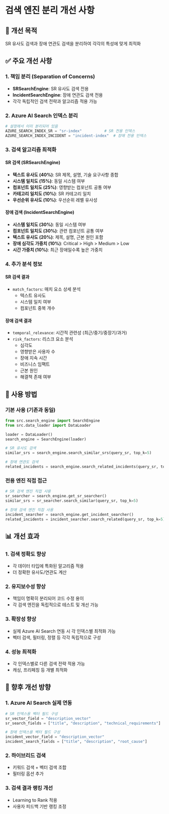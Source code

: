 # 검색 엔진 분리 개선 사항

## 🎯 개선 목적

SR 유사도 검색과 장애 연관도 검색을 분리하여 각각의 특성에 맞게 최적화

## ✅ 주요 개선 사항

### 1. **책임 분리 (Separation of Concerns)**
- **SRSearchEngine**: SR 유사도 검색 전용
- **IncidentSearchEngine**: 장애 연관도 검색 전용
- 각각 독립적인 검색 전략과 알고리즘 적용 가능

### 2. **Azure AI Search 인덱스 분리**
```python
# 설정에서 이미 분리되어 있음
AZURE_SEARCH_INDEX_SR = "sr-index"          # SR 전용 인덱스
AZURE_SEARCH_INDEX_INCIDENT = "incident-index"  # 장애 전용 인덱스
```

### 3. **검색 알고리즘 최적화**

#### **SR 검색 (SRSearchEngine)**
- **텍스트 유사도 (40%)**: SR 제목, 설명, 기술 요구사항 종합
- **시스템 일치도 (15%)**: 동일 시스템 여부
- **컴포넌트 일치도 (25%)**: 영향받는 컴포넌트 공통 여부
- **카테고리 일치도 (10%)**: SR 카테고리 일치
- **우선순위 유사도 (10%)**: 우선순위 레벨 유사성

#### **장애 검색 (IncidentSearchEngine)**
- **시스템 일치도 (30%)**: 동일 시스템 여부
- **컴포넌트 일치도 (30%)**: 관련 컴포넌트 공통 여부
- **텍스트 유사도 (20%)**: 제목, 설명, 근본 원인 포함
- **장애 심각도 가중치 (10%)**: Critical > High > Medium > Low
- **시간 가중치 (10%)**: 최근 장애일수록 높은 가중치

### 4. **추가 분석 정보**

#### **SR 검색 결과**
- `match_factors`: 매치 요소 상세 분석
  - 텍스트 유사도
  - 시스템 일치 여부
  - 컴포넌트 중복 개수

#### **장애 검색 결과**
- `temporal_relevance`: 시간적 관련성 (최근/중기/중장기/과거)
- `risk_factors`: 리스크 요소 분석
  - 심각도
  - 영향받은 사용자 수
  - 장애 지속 시간
  - 비즈니스 임팩트
  - 근본 원인
  - 해결책 존재 여부

## 🔧 사용 방법

### 기본 사용 (기존과 동일)
```python
from src.search_engine import SearchEngine
from src.data_loader import DataLoader

loader = DataLoader()
search_engine = SearchEngine(loader)

# SR 유사도 검색
similar_srs = search_engine.search_similar_srs(query_sr, top_k=5)

# 장애 연관도 검색
related_incidents = search_engine.search_related_incidents(query_sr, top_k=5)
```

### 전용 엔진 직접 접근
```python
# SR 검색 엔진 직접 사용
sr_searcher = search_engine.get_sr_searcher()
similar_srs = sr_searcher.search_similar(query_sr, top_k=5)

# 장애 검색 엔진 직접 사용
incident_searcher = search_engine.get_incident_searcher()
related_incidents = incident_searcher.search_related(query_sr, top_k=5)
```

## 📊 개선 효과

### 1. **검색 정확도 향상**
- 각 데이터 타입에 특화된 알고리즘 적용
- 더 정확한 유사도/연관도 계산

### 2. **유지보수성 향상**
- 책임이 명확히 분리되어 코드 수정 용이
- 각 검색 엔진을 독립적으로 테스트 및 개선 가능

### 3. **확장성 향상**
- 실제 Azure AI Search 연동 시 각 인덱스별 최적화 가능
- 벡터 검색, 필터링, 정렬 등 각각 독립적으로 구성

### 4. **성능 최적화**
- 각 인덱스별로 다른 검색 전략 적용 가능
- 캐싱, 프리페칭 등 개별 최적화

## 🚀 향후 개선 방향

### 1. **Azure AI Search 실제 연동**
```python
# SR 인덱스용 벡터 필드 구성
sr_vector_field = "description_vector"
sr_search_fields = ["title", "description", "technical_requirements"]

# 장애 인덱스용 벡터 필드 구성
incident_vector_field = "description_vector"
incident_search_fields = ["title", "description", "root_cause"]
```

### 2. **하이브리드 검색**
- 키워드 검색 + 벡터 검색 조합
- 필터링 옵션 추가

### 3. **검색 결과 랭킹 개선**
- Learning to Rank 적용
- 사용자 피드백 기반 랭킹 조정

